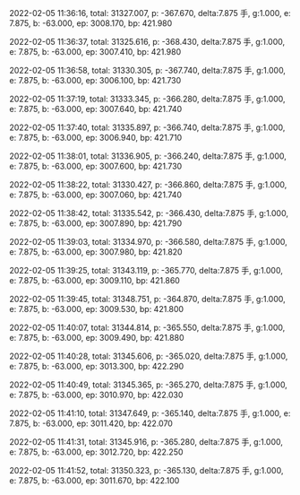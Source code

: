 2022-02-05 11:36:16, total: 31327.007, p: -367.670, delta:7.875 手, g:1.000, e: 7.875, b: -63.000, ep: 3008.170, bp: 421.980

2022-02-05 11:36:37, total: 31325.616, p: -368.430, delta:7.875 手, g:1.000, e: 7.875, b: -63.000, ep: 3007.410, bp: 421.980

2022-02-05 11:36:58, total: 31330.305, p: -367.740, delta:7.875 手, g:1.000, e: 7.875, b: -63.000, ep: 3006.100, bp: 421.730

2022-02-05 11:37:19, total: 31333.345, p: -366.280, delta:7.875 手, g:1.000, e: 7.875, b: -63.000, ep: 3007.640, bp: 421.740

2022-02-05 11:37:40, total: 31335.897, p: -366.740, delta:7.875 手, g:1.000, e: 7.875, b: -63.000, ep: 3006.940, bp: 421.710

2022-02-05 11:38:01, total: 31336.905, p: -366.240, delta:7.875 手, g:1.000, e: 7.875, b: -63.000, ep: 3007.600, bp: 421.730

2022-02-05 11:38:22, total: 31330.427, p: -366.860, delta:7.875 手, g:1.000, e: 7.875, b: -63.000, ep: 3007.060, bp: 421.740

2022-02-05 11:38:42, total: 31335.542, p: -366.430, delta:7.875 手, g:1.000, e: 7.875, b: -63.000, ep: 3007.890, bp: 421.790

2022-02-05 11:39:03, total: 31334.970, p: -366.580, delta:7.875 手, g:1.000, e: 7.875, b: -63.000, ep: 3007.980, bp: 421.820

2022-02-05 11:39:25, total: 31343.119, p: -365.770, delta:7.875 手, g:1.000, e: 7.875, b: -63.000, ep: 3009.110, bp: 421.860

2022-02-05 11:39:45, total: 31348.751, p: -364.870, delta:7.875 手, g:1.000, e: 7.875, b: -63.000, ep: 3009.530, bp: 421.800

2022-02-05 11:40:07, total: 31344.814, p: -365.550, delta:7.875 手, g:1.000, e: 7.875, b: -63.000, ep: 3009.490, bp: 421.880

2022-02-05 11:40:28, total: 31345.606, p: -365.020, delta:7.875 手, g:1.000, e: 7.875, b: -63.000, ep: 3013.300, bp: 422.290

2022-02-05 11:40:49, total: 31345.365, p: -365.270, delta:7.875 手, g:1.000, e: 7.875, b: -63.000, ep: 3010.970, bp: 422.030

2022-02-05 11:41:10, total: 31347.649, p: -365.140, delta:7.875 手, g:1.000, e: 7.875, b: -63.000, ep: 3011.420, bp: 422.070

2022-02-05 11:41:31, total: 31345.916, p: -365.280, delta:7.875 手, g:1.000, e: 7.875, b: -63.000, ep: 3012.720, bp: 422.250

2022-02-05 11:41:52, total: 31350.323, p: -365.130, delta:7.875 手, g:1.000, e: 7.875, b: -63.000, ep: 3011.670, bp: 422.100